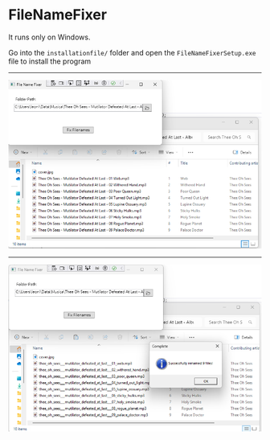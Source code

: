 # FileNameFixer

It runs only on Windows.

Go into the `installationfile/` folder and open the `FileNameFixerSetup.exe` file to install the program


___

  ![before_image](./example_images/before.png)

___

  ![after_image](/example_images/after.png)
